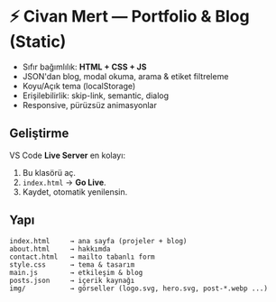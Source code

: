 # ⚡ Civan Mert — Portfolio & Blog (Static)

- Sıfır bağımlılık: **HTML + CSS + JS**
- JSON'dan blog, modal okuma, arama & etiket filtreleme
- Koyu/Açık tema (localStorage)
- Erişilebilirlik: skip-link, semantic, dialog
- Responsive, pürüzsüz animasyonlar

## Geliştirme
VS Code **Live Server** en kolayı:
1. Bu klasörü aç.
2. `index.html` → **Go Live**.
3. Kaydet, otomatik yenilensin.

## Yapı
```
index.html     → ana sayfa (projeler + blog)
about.html     → hakkımda
contact.html   → mailto tabanlı form
style.css      → tema & tasarım
main.js        → etkileşim & blog
posts.json     → içerik kaynağı
img/           → görseller (logo.svg, hero.svg, post-*.webp ...)
```
